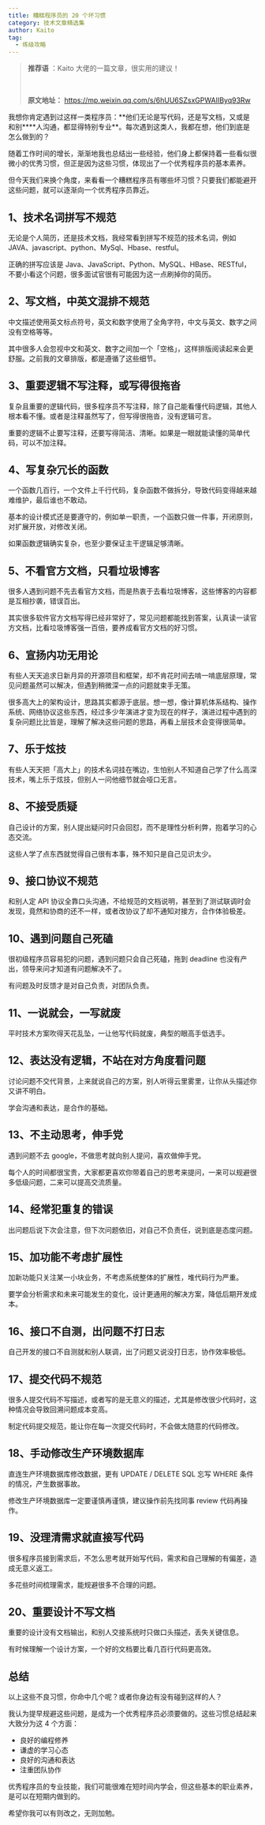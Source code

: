 ```yaml
---
title: 糟糕程序员的 20 个坏习惯
category: 技术文章精选集
author: Kaito
tag:
  - 练级攻略
---
```


> **推荐语** ：Kaito 大佬的一篇文章，很实用的建议！
>
> <br/>
>
> **原文地址：** https://mp.weixin.qq.com/s/6hUU6SZsxGPWAIIByq93Rw

我想你肯定遇到过这样一类程序员：**他们无论是写代码，还是写文档，又或是和别\*\***人沟通，都显得特别专业\*\*。每次遇到这类人，我都在想，他们到底是怎么做到的？

随着工作时间的增长，渐渐地我也总结出一些经验，他们身上都保持着一些看似很微小的优秀习惯，但正是因为这些习惯，体现出了一个优秀程序员的基本素养。

但今天我们来换个角度，来看看一个糟糕程序员有哪些坏习惯？只要我们都能避开这些问题，就可以逐渐向一个优秀程序员靠近。

## 1、技术名词拼写不规范

无论是个人简历，还是技术文档，我经常看到拼写不规范的技术名词，例如 JAVA、javascript、python、MySql、Hbase、restful。

正确的拼写应该是 Java、JavaScript、Python、MySQL、HBase、RESTful，不要小看这个问题，很多面试官很有可能因为这一点刷掉你的简历。

## 2、写文档，中英文混排不规范

中文描述使用英文标点符号，英文和数字使用了全角字符，中文与英文、数字之间没有空格等等。

其中很多人会忽视中文和英文、数字之间加一个「空格」，这样排版阅读起来会更舒服。之前我的文章排版，都是遵循了这些细节。

## 3、重要逻辑不写注释，或写得很拖沓

复杂且重要的逻辑代码，很多程序员不写注释，除了自己能看懂代码逻辑，其他人根本看不懂。或者是注释虽然写了，但写得很拖沓，没有逻辑可言。

重要的逻辑不止要写注释，还要写得简洁、清晰。如果是一眼就能读懂的简单代码，可以不加注释。

## 4、写复杂冗长的函数

一个函数几百行，一个文件上千行代码，复杂函数不做拆分，导致代码变得越来越难维护，最后谁也不敢动。

基本的设计模式还是要遵守的，例如单一职责，一个函数只做一件事，开闭原则，对扩展开放，对修改关闭。

如果函数逻辑确实复杂，也至少要保证主干逻辑足够清晰。

## 5、不看官方文档，只看垃圾博客

很多人遇到问题不先去看官方文档，而是热衷于去看垃圾博客，这些博客的内容都是互相抄袭，错误百出。

其实很多软件官方文档写得已经非常好了，常见问题都能找到答案，认真读一读官方文档，比看垃圾博客强一百倍，要养成看官方文档的好习惯。

## 6、宣扬内功无用论

有些人天天追求日新月异的开源项目和框架，却不肯花时间去啃一啃底层原理，常见问题虽然可以解决，但遇到稍微深一点的问题就束手无策。

很多高大上的架构设计，思路其实都源于底层。想一想，像计算机体系结构、操作系统、网络协议这些东西，经过多少年演进才变为现在的样子，演进过程中遇到的复杂问题比比皆是，理解了解决这些问题的思路，再看上层技术会变得很简单。

## 7、乐于炫技

有些人天天把「高大上」的技术名词挂在嘴边，生怕别人不知道自己学了什么高深技术，嘴上乐于炫技，但别人一问他细节就会哑口无言。

## 8、不接受质疑

自己设计的方案，别人提出疑问时只会回怼，而不是理性分析利弊，抱着学习的心态交流。

这些人学了点东西就觉得自己很有本事，殊不知只是自己见识太少。

## 9、接口协议不规范

和别人定 API 协议全靠口头沟通，不给规范的文档说明，甚至到了测试联调时会发现，竟然和协商的还不一样，或者改协议了却不通知对接方，合作体验极差。

## 10、遇到问题自己死磕

很初级程序员容易犯的问题，遇到问题只会自己死磕，拖到 deadline 也没有产出，领导来问才知道有问题解决不了。

有问题及时反馈才是对自己负责，对团队负责。

## 11、一说就会，一写就废

平时技术方案吹得天花乱坠，一让他写代码就废，典型的眼高手低选手。

## 12、表达没有逻辑，不站在对方角度看问题

讨论问题不交代背景，上来就说自己的方案，别人听得云里雾里，让你从头描述你又讲不明白。

学会沟通和表达，是合作的基础。

## 13、不主动思考，伸手党

遇到问题不去 google，不做思考就向别人提问，喜欢做伸手党。

每个人的时间都很宝贵，大家都更喜欢你带着自己的思考来提问，一来可以规避很多低级问题，二来可以提高交流质量。

## 14、经常犯重复的错误

出问题后说下次会注意，但下次问题依旧，对自己不负责任，说到底是态度问题。

## 15、加功能不考虑扩展性

加新功能只关注某一小块业务，不考虑系统整体的扩展性，堆代码行为严重。

要学会分析需求和未来可能发生的变化，设计更通用的解决方案，降低后期开发成本。

## 16、接口不自测，出问题不打日志

自己开发的接口不自测就和别人联调，出了问题又说没打日志，协作效率极低。

## 17、提交代码不规范

很多人提交代码不写描述，或者写的是无意义的描述，尤其是修改很少代码时，这种情况会导致回溯问题成本变高。

制定代码提交规范，能让你在每一次提交代码时，不会做太随意的代码修改。

## 18、手动修改生产环境数据库

直连生产环境数据库修改数据，更有 UPDATE / DELETE SQL 忘写 WHERE 条件的情况，产生数据事故。

修改生产环境数据库一定要谨慎再谨慎，建议操作前先找同事 review 代码再操作。

## 19、没理清需求就直接写代码

很多程序员接到需求后，不怎么思考就开始写代码，需求和自己理解的有偏差，造成无意义返工。

多花些时间梳理需求，能规避很多不合理的问题。

## 20、重要设计不写文档

重要的设计没有文档输出，和别人交接系统时只做口头描述，丢失关键信息。

有时候理解一个设计方案，一个好的文档要比看几百行代码更高效。

## 总结

以上这些不良习惯，你命中几个呢？或者你身边有没有碰到这样的人？

我认为提早规避这些问题，是成为一个优秀程序员必须要做的。这些习惯总结起来大致分为这 4 个方面：

- 良好的编程修养
- 谦虚的学习心态
- 良好的沟通和表达
- 注重团队协作

优秀程序员的专业技能，我们可能很难在短时间内学会，但这些基本的职业素养，是可以在短期内做到的。

希望你我可以有则改之，无则加勉。
